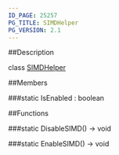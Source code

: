 ```yaml
---
ID_PAGE: 25257
PG_TITLE: SIMDHelper
PG_VERSION: 2.1
---
```

##Description

class [SIMDHelper](/classes/2.2-alpha/SIMDHelper)



##Members

###static IsEnabled : boolean



##Functions

###static DisableSIMD() &rarr; void


###static EnableSIMD() &rarr; void


